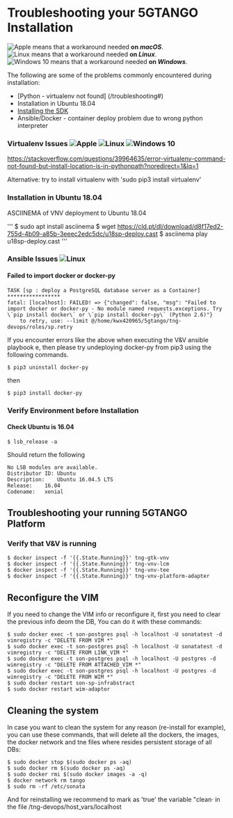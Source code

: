 # Troubleshooting your 5GTANGO Installation

[apple]: https://maxcdn.icons8.com/Android_L/PNG/24/Operating_Systems/mac_os-24.png 'Apple'
[linux]: https://maxcdn.icons8.com/Color/PNG/24/Operating_Systems/linux-24.png 'Linux'
[windows10]: https://maxcdn.icons8.com/Color/PNG/24/Operating_Systems/windows8_copyrighted-24.png 'Windows8'

![Apple][apple] means that a workaround needed **on _macOS_**.<br />
![Linux][linux] means that a workaround needed **on _Linux_**.<br />
![Windows 10][windows10] means that a workaround needed **on _Windows_**.<br />

The following are some of the problems commonly encountered during installation:

* [Python - virtualenv not found] (/troubleshooting#)
* Installation in Ubuntu 18.04
* [Installing the SDK](/sdk-installation)       
* Ansible/Docker  - container deploy problem due to wrong python interpreter

### Virtualenv Issues ![Apple][apple] ![Linux][linux] ![Windows 10][windows10]

https://stackoverflow.com/questions/39964635/error-virtualenv-command-not-found-but-install-location-is-in-pythonpath?noredirect=1&lq=1

Alternative: try to install virtualenv with 'sudo pip3 install virtualenv'

### Installation in Ubuntu 18.04
ASCIINEMA of VNV deployment to Ubuntu 18.04

'''
$ sudo apt install asciinema
$ wget https://cld.pt/dl/download/d8f17ed2-755d-4b09-a85b-3eeec2edc5dc/u18sp-deploy.cast
$ asciinema play u18sp-deploy.cast
'''

### Ansible Issues ![Linux][linux]

#### Failed to import docker or docker-py 

```
TASK [sp : deploy a PostgreSQL database server as a Container] *****************
fatal: [localhost]: FAILED! => {"changed": false, "msg": "Failed to import docker or docker-py - No module named requests.exceptions. Try \`pip install docker\` or \`pip install docker-py\` (Python 2.6)"}
    to retry, use: --limit @/home/kwx420965/5gtango/tng-devops/roles/sp.retry
```

If you encounter errors like the above when executing the V&V ansible playbook e, then please try undeploying docker-py from pip3 using the following commands.

```
$ pip3 uninstall docker-py
```

then

```
$ pip3 install docker-py
```

### Verify Environment before Installation

#### Check Ubuntu is 16.04

```
$ lsb_release -a
```

Should return the following

```
No LSB modules are available.
Distributor ID:	Ubuntu
Description:	Ubuntu 16.04.5 LTS
Release:	16.04
Codename:	xenial
```

## Troubleshooting your running 5GTANGO Platform

### Verify that V&V is running

```shell
$ docker inspect -f '{{.State.Running}}' tng-gtk-vnv
$ docker inspect -f '{{.State.Running}}' tng-vnv-lcm
$ docker inspect -f '{{.State.Running}}' tng-vnv-tee
$ docker inspect -f '{{.State.Running}}' tng-vnv-platform-adapter
```

## Reconfigure the VIM

If you need to change the VIM info or reconfigure it, first you need to clear the previous info deom the DB, You can do it with these commands:

```shell
$ sudo docker exec -t son-postgres psql -h localhost -U sonatatest -d vimregistry -c "DELETE FROM VIM *"
$ sudo docker exec -t son-postgres psql -h localhost -U sonatatest -d vimregistry -c "DELETE FROM LINK_VIM *"
$ sudo docker exec -t son-postgres psql -h localhost -U postgres -d wimregistry -c "DELETE FROM ATTACHED_VIM *"
$ sudo docker exec -t son-postgres psql -h localhost -U postgres -d wimregistry -c "DELETE FROM WIM *"
$ sudo docker restart son-sp-infrabstract
$ sudo docker restart wim-adaptor
```

## Cleaning the system

In case you want to clean the system for any reason (re-install for example), you can use these commands, that will delete all the dockers, the images, the docker network and tne files where resides persistent storage of all DBs:

```shell
$ sudo docker stop $(sudo docker ps -aq)
$ sudo docker rm $(sudo docker ps -aq)
$ sudo docker rmi $(sudo docker images -a -q)
$ docker network rm tango
$ sudo rm -rf /etc/sonata
```

And for reinstalling we recommend to mark as 'true' the variable "clean· in the file /tng-devops/host_vars/localhost
